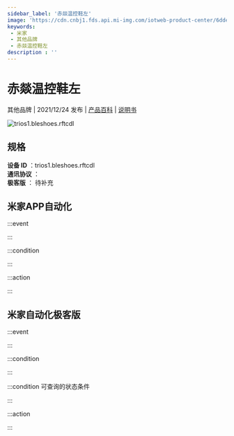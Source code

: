 ```yaml
---
sidebar_label: '赤燚温控鞋左'
image: 'https://cdn.cnbj1.fds.api.mi-img.com/iotweb-product-center/6dde70a5c5abdd11a3b97a43be74c34d_1637320126380.png?GalaxyAccessKeyId=AKVGLQWBOVIRQ3XLEW&Expires=9223372036854775807&Signature=a+vbpPcSjQz0NSa4ywjVAlxJu/c='
keywords: 
 - 米家
 - 其他品牌
 - 赤燚温控鞋左
description : ''
---
```

# 赤燚温控鞋左

其他品牌 | 2021/12/24 发布 | [产品百科](https://home.mi.com/webapp/content/baike/product/index.html?model=trios1.bleshoes.rftcdl/) | [说明书](https://home.mi.com/views/introduction.html?model=trios1.bleshoes.rftcdl&region=cn)

![trios1.bleshoes.rftcdl](https://cdn.cnbj1.fds.api.mi-img.com/iotweb-product-center/6dde70a5c5abdd11a3b97a43be74c34d_1637320126380.png?GalaxyAccessKeyId=AKVGLQWBOVIRQ3XLEW&Expires=9223372036854775807&Signature=a+vbpPcSjQz0NSa4ywjVAlxJu/c=)

## 规格  
> 
**设备 ID** ：trios1.bleshoes.rftcdl  
**通讯协议** ：  
**极客版**  ： 待补充 


## 米家APP自动化  

:::event  

:::

:::condition  

:::

:::action   

:::

## 米家自动化极客版  

:::event  

:::

:::condition  

:::

:::condition 可查询的状态条件  

:::

:::action  

:::

        
